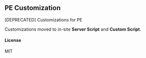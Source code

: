## PE Customization

[DEPRECATED] Customizations for PE

Customizations moved to in-site **Server Script** and **Custom Script**.

#### License

MIT
